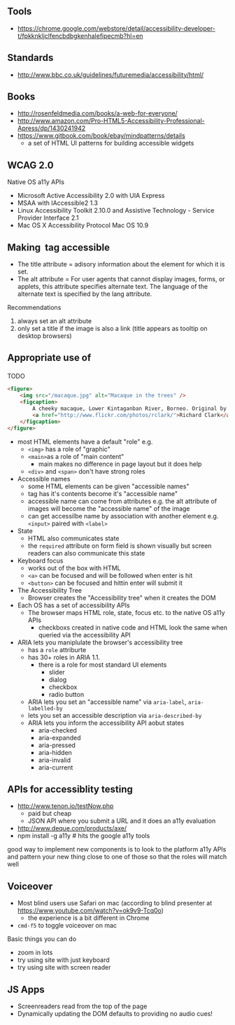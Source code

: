 ## Tools

- https://chrome.google.com/webstore/detail/accessibility-developer-t/fpkknkljclfencbdbgkenhalefipecmb?hl=en

## Standards

- http://www.bbc.co.uk/guidelines/futuremedia/accessibility/html/

## Books

- http://rosenfeldmedia.com/books/a-web-for-everyone/
- http://www.amazon.com/Pro-HTML5-Accessibility-Professional-Apress/dp/1430241942
- https://www.gitbook.com/book/ebay/mindpatterns/details
    - a set of HTML UI patterns for building accessible widgets

## WCAG 2.0

Native OS a11y APIs

- Microsoft Active Accessibility 2.0 with UIA Express
- MSAA with IAccessible2 1.3
- Linux Accessibility Toolkit 2.10.0 and Assistive Technology - Service Provider
  Interface 2.1
- Mac OS X Accessibility Protocol Mac OS 10.9

## Making <img> tag accessible

- The title attribute = adisory information about the element for which it is
  set.
- The alt attribute = For user agents that cannot display images, forms, or
  applets, this attribute specifies alternate text. The language of the
  alternate text is specified by the lang attribute.

Recommendations

1. always set an alt attribute
2. only set a title if the image is also a link (title appears as tooltip on
   desktop browsers)

## Appropriate use of <figure>

TODO

```html
<figure>
    <img src="/macaque.jpg" alt="Macaque in the trees" />
    <figcaption>
        A cheeky macaque, Lower Kintaganban River, Borneo. Original by
        <a href="http://www.flickr.com/photos/rclark/">Richard Clark</a>
    </figcaption>
</figure>
```

- most HTML elements have a default "role" e.g.
    - `<img>` has a role of "graphic"
    - `<main>`as a role of "main content"
        - main makes no difference in page layout but it does help
    - `<div>` and `<span>` don't have strong roles
- Accessible names
    - some HTML elements can be given "accessible names"
    - <a> tag has it's contents become it's "accessible name"
    - accessible name can come from attributes e.g. the alt attribute of images
      will become the "accessible name" of the image
    - can get accessilbe name by association with another element e.g. `<input>`
      paired with `<label>`
- State
    - HTML also communicates state
    - the `required` attribute on form field is shown visually but screen
      readers can also communicate this state
- Keyboard focus
    - works out of the box with HTML
    - `<a>` can be focused and will be followed when enter is hit
    - `<button>` can be focused and hittin enter will submit it
- The Accessibility Tree
    - Browser creates the "Accessibility tree" when it creates the DOM
- Each OS has a set of accessibility APIs
    - The browser maps HTML role, state, focus etc. to the native OS a11y APIs
        - checkboxs created in native code and HTML look the same when queried
          via the accessibility API
- ARIA lets you maniplulate the browser's accessibility tree
    - has a `role` attriburte
    - has 30+ roles in ARIA 1.1.
        - there is a role for most standard UI elements
            - slider
            - dialog
            - checkbox
            - radio button
    - ARIA lets you set an "accessible name" via `aria-label`,
      `aria-labelled-by`
    - lets you set an accessible description via `aria-described-by`
    - ARIA lets you inform the accessibility API aobut states
        - aria-checked
        - aria-expanded
        - aria-pressed
        - aria-hidden
        - aria-invalid
        - aria-current

## APIs for accessiblity testing

- http://www.tenon.io/testNow.php
    - paid but cheap
    - JSON API where you submit a URL and it does an a11y evaluation
- http://www.deque.com/products/axe/
- npm install -g a11y # hits the google a11y tools

good way to implement new components is to look to the platform a11y APIs and
pattern your new thing close to one of those so that the roles will match well

## Voiceover

- Most blind users use Safari on mac (according to blind presenter at
  https://www.youtube.com/watch?v=ok9v9-Tcq0o)
    - the experience is a bit different in Chrome
- `cmd-f5` to toggle voiceover on mac

Basic things you can do

- zoom in lots
- try using site with just keyboard
- try using site with screen reader

## JS Apps

- Screenreaders read from the top of the page
- Dynamically updating the DOM defaults to providing no audio cues!
